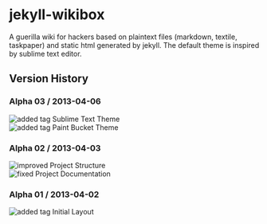 # jekyll-wikibox

A guerilla wiki for hackers based on plaintext files (markdown, textile, taskpaper) and static html generated by jekyll. The default theme is inspired by sublime text editor.

## Version History

### Alpha 03 / 2013-04-06

![added tag](https://github.com/dataduke/jekyll-wikibox/raw/master/.info/tag-added.png) Sublime Text Theme  
![added tag](https://github.com/dataduke/jekyll-wikibox/raw/master/.info/tag-added.png) Paint Bucket Theme  

### Alpha 02 / 2013-04-03

![improved](https://github.com/dataduke/jekyll-wikibox/raw/master/.info/tag-improved.png) Project Structure  
![fixed](https://github.com/dataduke/jekyll-wikibox/raw/master/.info/tag-fixed.png) Project Documentation  

### Alpha 01 / 2013-04-02

![added tag](https://github.com/dataduke/jekyll-wikibox/raw/master/.info/tag-added.png) Initial Layout  